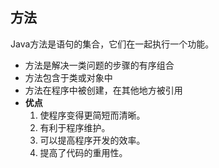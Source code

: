 ## 方法
Java方法是语句的集合，它们在一起执行一个功能。
- 方法是解决一类问题的步骤的有序组合
- 方法包含于类或对象中
- 方法在程序中被创建，在其他地方被引用
- **优点**  
	1. 使程序变得更简短而清晰。
	2. 有利于程序维护。
	3. 可以提高程序开发的效率。
	4. 提高了代码的重用性。